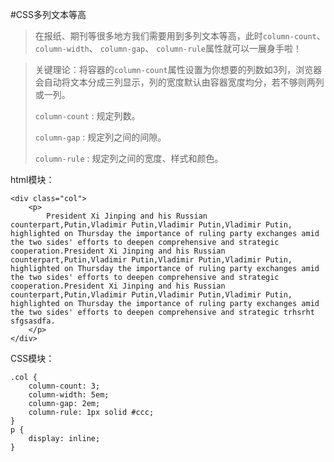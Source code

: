 #CSS多列文本等高

> 在报纸、期刊等很多地方我们需要用到多列文本等高，此时`column-count`、 `column-width`、 `column-gap`、 `column-rule`属性就可以一展身手啦！

> 关键理论：将容器的`column-count`属性设置为你想要的列数如3列，浏览器会自动将文本分成三列显示，列的宽度默认由容器宽度均分，若不够则两列或一列。
> 
> `column-count` : 规定列数。
> 
> `column-gap` : 规定列之间的间隙。
>
> `column-rule` : 规定列之间的宽度、样式和颜色。

html模块：

	<div class="col">
		<p>
			President Xi Jinping and his Russian counterpart,Putin,Vladimir Putin,Vladimir Putin,Vladimir Putin, highlighted on Thursday the importance of ruling party exchanges amid the two sides' efforts to deepen comprehensive and strategic cooperation.President Xi Jinping and his Russian counterpart,Putin,Vladimir Putin,Vladimir Putin,Vladimir Putin, highlighted on Thursday the importance of ruling party exchanges amid the two sides' efforts to deepen comprehensive and strategic cooperation.President Xi Jinping and his Russian counterpart,Putin,Vladimir Putin,Vladimir Putin,Vladimir Putin, highlighted on Thursday the importance of ruling party exchanges amid the two sides' efforts to deepen comprehensive and strategic trhsrht sfgsasdfa.
		</p>
	</div>

CSS模块：

	.col {
		column-count: 3;
		column-width: 5em;
		column-gap: 2em;
		column-rule: 1px solid #ccc;
	}
	p {
		display: inline;
	}
